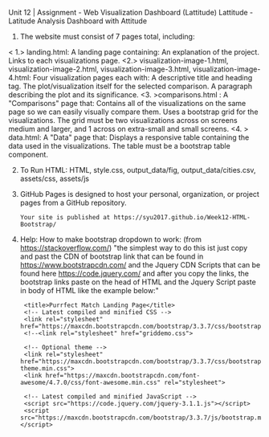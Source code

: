 Unit 12 | Assignment - Web Visualization Dashboard (Lattitude)
Lattitude - Latitude Analysis Dashboard with Attitude

1. The website must consist of 7 pages total, including:

< 1.> landing.html:   A landing page containing:
       An explanation of the project.
       Links to each visualizations page.
 <2.> visualization-image-1.html,
    visualization-image-2.html, 
    visualization-image-3.html,
    visualization-image-4.html:
    Four visualization pages each with:
        A descriptive title and heading tag.
        The plot/visualization itself for the selected comparison.
        A paragraph describing the plot and its significance.
  <3. >comparisons.html : A "Comparisons" page that:
        Contains all of the visualizations on the same page so we can easily visually compare them.
        Uses a bootstrap grid for the visualizations.
        The grid must be two visualizations across on screens medium and larger, and 1 across on extra-small and small screens.
  <4. > data.html:  A "Data" page that:
          Displays a responsive table containing the data used in the visualizations.
          The table must be a bootstrap table component.
          
2. To Run HTML:
       HTML, style.css, output_data/fig, output_data/cities.csv, assets/css, assets/js

3. GitHub Pages is designed to host your personal, organization, or project pages from a GitHub repository.

       Your site is published at https://syu2017.github.io/Week12-HTML-Bootstrap/

4. Help:  How to make bootstrap dropdown to work: (from https://stackoverflow.com/)
       "the simplest way to do this ist just copy and past the CDN of bootstrap link that can be found in https://www.bootstrapcdn.com/ and the Jquery CDN Scripts that can be found here https://code.jquery.com/ and after you copy the links, the bootstrap links paste on the head of HTML and the Jquery Script paste in body of HTML like the example below:"

    <!DOCTYPE html>
    <html>
      <head>

        <title>Purrfect Match Landing Page</title>
        <!-- Latest compiled and minified CSS -->
        <link rel="stylesheet" href="https://maxcdn.bootstrapcdn.com/bootstrap/3.3.7/css/bootstrap.min.css">
        <!--<link rel="stylesheet" href="griddemo.css">

        <!-- Optional theme -->
        <link rel="stylesheet" href="https://maxcdn.bootstrapcdn.com/bootstrap/3.3.7/css/bootstrap-theme.min.css">
        <link href="https://maxcdn.bootstrapcdn.com/font-awesome/4.7.0/css/font-awesome.min.css" rel="stylesheet">

      </head>

      <body>

        <!-- Latest compiled and minified JavaScript -->
        <script src="https://code.jquery.com/jquery-3.1.1.js"></script>
        <script src="https://maxcdn.bootstrapcdn.com/bootstrap/3.3.7/js/bootstrap.min.js">      </script>    
      </body>
    </html>



